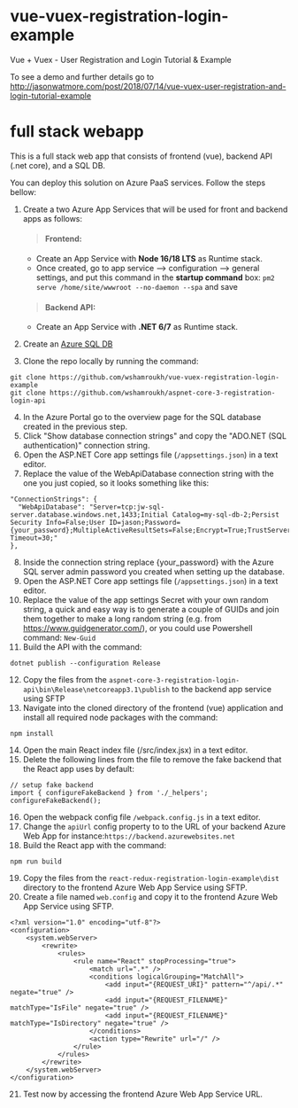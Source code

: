 # vue-vuex-registration-login-example
Vue + Vuex - User Registration and Login Tutorial & Example

To see a demo and further details go to http://jasonwatmore.com/post/2018/07/14/vue-vuex-user-registration-and-login-tutorial-example

# full stack webapp
This is a full stack web app that consists of frontend (vue), backend API (.net core), and a SQL DB.

You can deploy this solution on Azure PaaS services. Follow the steps bellow:

1. Create a two Azure App Services that will be used for front and backend apps as follows:
    > #### Frontend: 
      - Create an App Service with **Node 16/18 LTS** as Runtime stack.
      - Once created, go to app service --> configuration --> general settings, and put this command in the **startup command** box: `pm2 serve /home/site/wwwroot --no-daemon --spa` and save

    > #### Backend API:
      - Create an App Service with **.NET 6/7** as Runtime stack.
2. Create an [Azure SQL DB](https://docs.microsoft.com/en-us/azure/azure-sql/database/single-database-create-quickstart?tabs=azure-portal)
3. Clone the repo locally by running the command:
```
git clone https://github.com/wshamroukh/vue-vuex-registration-login-example
git clone https://github.com/wshamroukh/aspnet-core-3-registration-login-api
```
4. In the Azure Portal go to the overview page for the SQL database created in the previous step.
5. Click "Show database connection strings" and copy the "ADO.NET (SQL authentication)" connection string.
5. Open the ASP.NET Core app settings file (`/appsettings.json`) in a text editor.
6. Replace the value of the WebApiDatabase connection string with the one you just copied, so it looks something like this:
```
"ConnectionStrings": {
  "WebApiDatabase": "Server=tcp:jw-sql-server.database.windows.net,1433;Initial Catalog=my-sql-db-2;Persist Security Info=False;User ID=jason;Password={your_password};MultipleActiveResultSets=False;Encrypt=True;TrustServerCertificate=False;Connection Timeout=30;"
},
```
8. Inside the connection string replace {your_password} with the Azure SQL server admin password you created when setting up the database.
9. Open the ASP.NET Core app settings file (`/appsettings.json`) in a text editor.
10. Replace the value of the app settings Secret with your own random string, a quick and easy way is to generate a couple of GUIDs and join them together to make a long random string (e.g. from https://www.guidgenerator.com/), or you could use Powershell command: `New-Guid`
11. Build the API with the command:
```
dotnet publish --configuration Release
```
12. Copy the files from the `aspnet-core-3-registration-login-api\bin\Release\netcoreapp3.1\publish` to the backend app service using SFTP
13. Navigate into the cloned directory of the frontend (vue) application and install all required node packages with the command:
```
npm install
```
14. Open the main React index file (/src/index.jsx) in a text editor.
15. Delete the following lines from the file to remove the fake backend that the React app uses by default: <br />
```
// setup fake backend 
import { configureFakeBackend } from './_helpers';
configureFakeBackend();
```
16. Open the webpack config file `/webpack.config.js` in a text editor.
17. Change the `apiUrl` config property to to the URL of your backend Azure Web App for instance:`https://backend.azurewebsites.net`
18. Build the React app with the command:
```
npm run build
```
19. Copy the files from the `react-redux-registration-login-example\dist` directory to the frontend Azure Web App Service using SFTP.
20. Create a file named `web.config` and copy it to the frontend Azure Web App Service using SFTP.
```
<?xml version="1.0" encoding="utf-8"?>
<configuration>
    <system.webServer>
        <rewrite>
            <rules>
                <rule name="React" stopProcessing="true">
                    <match url=".*" />
                    <conditions logicalGrouping="MatchAll">
                        <add input="{REQUEST_URI}" pattern="^/api/.*" negate="true" />
                        <add input="{REQUEST_FILENAME}" matchType="IsFile" negate="true" />
                        <add input="{REQUEST_FILENAME}" matchType="IsDirectory" negate="true" />
                    </conditions>
                    <action type="Rewrite" url="/" />
                </rule>
            </rules>
        </rewrite>
    </system.webServer>
</configuration>
```
21. Test now by accessing the frontend Azure Web App Service URL.
